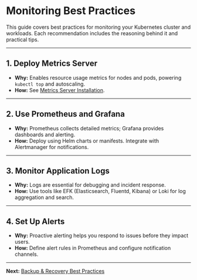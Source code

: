 # Monitoring Best Practices

This guide covers best practices for monitoring your Kubernetes cluster and workloads. Each recommendation includes the reasoning behind it and practical tips.

---

## 1. Deploy Metrics Server

- **Why:** Enables resource usage metrics for nodes and pods, powering `kubectl top` and autoscaling.
- **How:** See [Metrics Server Installation](../01-cluster-setup/metrics-server.md).

---

## 2. Use Prometheus and Grafana

- **Why:** Prometheus collects detailed metrics; Grafana provides dashboards and alerting.
- **How:** Deploy using Helm charts or manifests. Integrate with Alertmanager for notifications.

---

## 3. Monitor Application Logs

- **Why:** Logs are essential for debugging and incident response.
- **How:** Use tools like EFK (Elasticsearch, Fluentd, Kibana) or Loki for log aggregation and search.

---

## 4. Set Up Alerts

- **Why:** Proactive alerting helps you respond to issues before they impact users.
- **How:** Define alert rules in Prometheus and configure notification channels.

---

**Next:** [Backup & Recovery Best Practices](backup-recovery.md)
